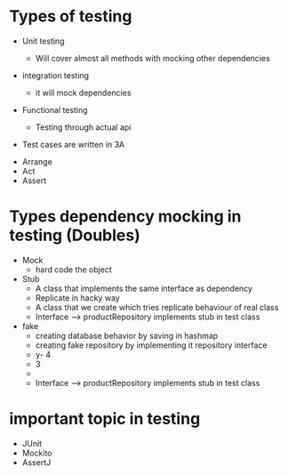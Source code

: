 # Types of testing
* Unit testing
    * Will cover almost all methods with mocking other dependencies
* integration testing
    * it will mock dependencies
* Functional testing
  * Testing through actual api
  
* Test cases are written in 3A
 - Arrange
 - Act
 - Assert

# Types dependency mocking in testing (Doubles)
* Mock
  - hard code the object
* Stub
  - A class that implements the same interface as dependency
  - Replicate in hacky way
  - A class that we create which tries replicate behaviour of real class
  - Interface --> productRepository implements stub in test class
* fake
  - creating database behavior by saving in hashmap
  - creating fake repository by implementing it repository interface
  - y- 4
  - 3
  - 
  - Interface --> productRepository implements stub in test class
  
# important topic in testing
* JUnit
* Mockito
* AssertJ